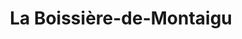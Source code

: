 ---
title: La Boissière-de-Montaigu
url: /la-boissiere-de-montaigu/
latitude: 46.95
longitude: -1.191
---
